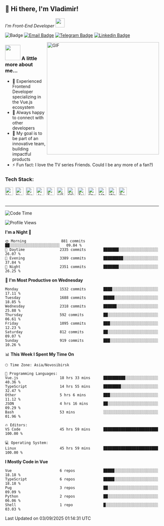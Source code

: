 ## 🦄 Hi there, I'm Vladimir!

<p><em>I'm Front-End Developer <img src="https://i.giphy.com/WUlplcMpOCEmTGBtBW.webp" width="30"></em>
</p>

![Badge](https://hitscounter.dev/api/hit?url=https%3A%2F%2Fgithub.com%2Fvofronte&label=гости&icon=github&color=%23E7E7E7)
[![Email Badge](https://cdn.jsdelivr.net/gh/vofronte/icons@latest/mail_badge.svg)](mailto:Hi@BetterCallSergeev.pro)
[![Telegram Badge](https://cdn.jsdelivr.net/gh/vofronte/icons@latest/tg_badge.svg)](https://t.me/vofronte) [![Linkedin
Badge](https://cdn.jsdelivr.net/gh/vofronte/icons@latest/linkedin_badge.svg)](https://www.linkedin.com/in/vofronte/)


<img align="right" alt="GIF" width="367" src="https://i.giphy.com/L8K62iTDkzGX6.webp" />

### <img src="https://i.giphy.com/VgCDAzcKvsR6OM0uWg.webp" width="50"> A little more about me...

- 🔭 Experienced Frontend Developer specializing in the Vue.js ecosystem
- 👯 Always happy to connect with other developers
- 🥅 My goal is to be part of an innovative team, building impactful products
- ⚡ Fun fact: I love the TV series Friends. Could I be any more of a fan?)

### Tech Stack:

<div class="tools-container">
	<img title="Vue.js" alt="Vue.js" width="26px" src="https://cdn.jsdelivr.net/gh/vofronte/icons@latest/vue.svg" style="vertical-align: middle; margin-right: 4px; margin-bottom: 4px;"/>
	<img title="Nuxt.js" alt="Nuxt.js" width="26px" src="https://cdn.jsdelivr.net/gh/vofronte/icons@latest/nuxt.png" style="vertical-align: middle; margin-right: 4px; margin-bottom: 4px;"/>
	<img title="Pinia" alt="Pinia" width="26px" src="https://cdn.jsdelivr.net/gh/vofronte/icons@latest/pinia.svg" style="vertical-align: middle; margin-right: 4px; margin-bottom: 4px;"/>
	<img title="JavaScript" alt="JavaScript" width="26px" src="https://cdn.jsdelivr.net/gh/vofronte/icons@latest/js.svg" style="vertical-align: middle; margin-right: 4px; margin-bottom: 4px;"/>
	<img title="TypeScript" alt="TypeScript" width="26px" src="https://cdn.jsdelivr.net/gh/vofronte/icons@latest/ts.svg" style="vertical-align: middle; margin-right: 4px; margin-bottom: 4px;"/>
	<img title="HTML" alt="HTML" width="26px" src="https://cdn.jsdelivr.net/gh/vofronte/icons@latest/html.svg" style="vertical-align: middle; margin-right: 4px; margin-bottom: 4px;"/>
	<img title="CSS" alt="CSS" width="26px" src="https://cdn.jsdelivr.net/gh/vofronte/icons@latest/css.svg" style="vertical-align: middle; margin-right: 4px; margin-bottom: 4px;"/>
	<img title="Tailwind" alt="Tailwind" width="26px" src="https://cdn.jsdelivr.net/gh/vofronte/icons@latest/tailwind.svg" style="vertical-align: middle; margin-right: 4px; margin-bottom: 4px;"/>
	<img title="Stylus" alt="Stylus" width="26px" src="https://cdn.jsdelivr.net/gh/vofronte/icons@latest/stylus.svg" style="vertical-align: middle; margin-right: 4px; margin-bottom: 4px;"/>
	<img title="Vite" alt="Vite" width="26px" src="https://cdn.jsdelivr.net/gh/vofronte/icons@latest/vite.svg" style="vertical-align: middle; margin-right: 4px; margin-bottom: 4px;"/>
	<img title="Webpack" alt="Webpack" width="26px" src="https://cdn.jsdelivr.net/gh/vofronte/icons@latest/webpack.svg" style="vertical-align: middle; margin-right: 4px; margin-bottom: 4px;"/>
	<img title="Docker" alt="Docker" width="26px" src="https://cdn.jsdelivr.net/gh/vofronte/icons@latest/docker.svg" style="vertical-align: middle; margin-right: 4px; margin-bottom: 4px;"/>
</div>
<br />

---
<!--START_SECTION:waka-->
![Code Time](http://img.shields.io/badge/Code%20Time-7%2C304%20hrs%2018%20mins-blue)

![Profile Views](http://img.shields.io/badge/Profile%20Views-16-blue)

**I'm a Night 🦉** 

```text
🌞 Morning                881 commits         ██░░░░░░░░░░░░░░░░░░░░░░░   09.84 % 
🌆 Daytime                2335 commits        ███████░░░░░░░░░░░░░░░░░░   26.07 % 
🌃 Evening                3389 commits        █████████░░░░░░░░░░░░░░░░   37.84 % 
🌙 Night                  2351 commits        ███████░░░░░░░░░░░░░░░░░░   26.25 % 
```
📅 **I'm Most Productive on Wednesday** 

```text
Monday                   1532 commits        ████░░░░░░░░░░░░░░░░░░░░░   17.11 % 
Tuesday                  1688 commits        █████░░░░░░░░░░░░░░░░░░░░   18.85 % 
Wednesday                2318 commits        ██████░░░░░░░░░░░░░░░░░░░   25.88 % 
Thursday                 592 commits         ██░░░░░░░░░░░░░░░░░░░░░░░   06.61 % 
Friday                   1095 commits        ███░░░░░░░░░░░░░░░░░░░░░░   12.23 % 
Saturday                 812 commits         ██░░░░░░░░░░░░░░░░░░░░░░░   09.07 % 
Sunday                   919 commits         ███░░░░░░░░░░░░░░░░░░░░░░   10.26 % 
```


📊 **This Week I Spent My Time On** 

```text
🕑︎ Time Zone: Asia/Novosibirsk

💬 Programming Languages: 
Vue.js                   18 hrs 33 mins      ██████████░░░░░░░░░░░░░░░   40.36 % 
TypeScript               14 hrs 55 mins      ████████░░░░░░░░░░░░░░░░░   32.47 % 
Other                    5 hrs 6 mins        ███░░░░░░░░░░░░░░░░░░░░░░   11.12 % 
JSON                     4 hrs 16 mins       ██░░░░░░░░░░░░░░░░░░░░░░░   09.29 % 
Bash                     53 mins             ░░░░░░░░░░░░░░░░░░░░░░░░░   01.96 % 

🔥 Editors: 
VS Code                  45 hrs 59 mins      █████████████████████████   100.00 % 

💻 Operating System: 
Linux                    45 hrs 59 mins      █████████████████████████   100.00 % 
```

**I Mostly Code in Vue** 

```text
Vue                      6 repos             █████░░░░░░░░░░░░░░░░░░░░   18.18 % 
TypeScript               6 repos             █████░░░░░░░░░░░░░░░░░░░░   18.18 % 
Pug                      3 repos             ██░░░░░░░░░░░░░░░░░░░░░░░   09.09 % 
Python                   2 repos             ██░░░░░░░░░░░░░░░░░░░░░░░   06.06 % 
Shell                    1 repo              █░░░░░░░░░░░░░░░░░░░░░░░░   03.03 % 
```




 Last Updated on 03/09/2025 01:14:31 UTC
<!--END_SECTION:waka-->
